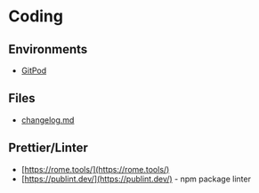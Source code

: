 # Coding

## Environments

- [GitPod](https://www.gitpod.io/)

## Files

- [changelog.md](https://changelog.md/)

## Prettier/Linter

- [https://rome.tools/](https://rome.tools/)
- [https://publint.dev/](https://publint.dev/) - npm package linter
